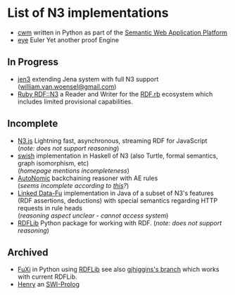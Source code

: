 List of N3 implementations
==========================

* [cwm](https://www.w3.org/2000/10/swap/doc/cwm.html) written in Python
  as part of the [Semantic Web Application Platform](https://www.w3.org/2000/10/swap/) 
* [eye](https://github.com/josd/eye) Euler Yet another proof Engine

## In Progress
* [jen3](https://github.com/william-vw/jen3) extending Jena system with full N3 support (william.van.woensel@gmail.com)  
* [Ruby RDF::N3](https://github.com/ruby-rdf/rdf-n3) a Reader and Writer for the [RDF.rb](https://github.com/ruby-rdf/rdf)
  ecosystem which includes limited provisional capabilities.

## Incomplete
* [N3.js](https://github.com/rdfjs/N3.js/blob/master/README.md) Lightning fast, asynchronous, streaming RDF for JavaScript  
(_note: does not support reasoning_)
* [swish](http://hackage.haskell.org/package/swish) implementation in Haskell of N3 (also Turtle,
  formal semantics, graph isomorphism, etc)  
  (_homepage mentions incompleteness_)
* [AutoNomic](https://github.com/koo5/AutoNomic-pyco) backchaining reasoner with AE rules  
(_seems incomplete according to [this](https://github.com/koo5/n3-dev-testcases/tree/509f6bc84fea55422ed3c93f26cd1b097d602a3d)?_)
* [Linked Data-Fu](http://linked-data-fu.github.io/) implementation in Java of a subset of N3's features (RDF assertions, deductions) with special semantics regarding HTTP requests in rule heads  
(_reasoning aspect unclear - cannot access system_)
* [RDFLib](https://github.com/RDFLib/rdflib) Python package for working with RDF. (_note: does not support reasoning_)

## Archived

* [FuXi](https://github.com/RDFLib/FuXi) in Python using [RDFLib](https://github.com/RDFLib/rdflib)
  see also [gjhiggins's branch](https://github.com/gjhiggins/FuXi) which works with current RDFLib.
* [Henry](https://github.com/moustaki/henry) an [SWI-Prolog](http://swi-prolog.org/)
